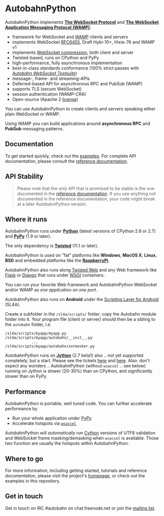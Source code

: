 AutobahnPython
==============

AutobahnPython implements **[The WebSocket Protocol](http://tools.ietf.org/html/rfc6455)** and **[The WebSocket Application Messaging Protocol (WAMP)](http://wamp.ws/)**:

* framework for WebSocket and [WAMP](http://wamp.ws/) clients and servers
* implements WebSocket [RFC6455](http://tools.ietf.org/html/rfc6455), Draft Hybi-10+, Hixie-76 and WAMP v1
* implements [WebSocket compression](http://tools.ietf.org/html/draft-ietf-hybi-permessage-compression), both client and server
* Twisted-based, runs on CPython and PyPy
* high-performance, fully asynchronous implementation
* best-in-class standards conformance (100% strict passes with *[Autobahn WebSocket Testsuite](http://autobahn.ws/testsuite)*)
* message-, frame- and streaming-APIs
* Deferred-based API for asynchronous RPC and PubSub (WAMP)
* supports TLS (secure WebSocket)
* session authentication (WAMP-CRA)
* Open-source (Apache 2 [license](https://github.com/tavendo/AutobahnPython/blob/master/LICENSE))

You can use AutobahnPython to create clients and servers speaking either plain WebSocket or WAMP.

Using WAMP you can build applications around **asynchronous RPC** and **PubSub** messaging patterns.

Documentation
-------------

To get started quickly, check out the [examples](https://github.com/tavendo/AutobahnPython/tree/master/examples).
 For complete API documentation, please consult the [reference documentation](http://autobahn.ws/python/reference).


API Stability
-------------

> Please note that the only API that is promised to be stable is the one documented in the [reference documentation](http://autobahn.ws/python/reference). If you use anything not documented in the reference documentation, your code might break at a later AutobahnPython version.
> 

Where it runs
-------------

AutobahnPython runs under **[Python](http://www.python.org/)** (latest versions of CPython 2.6 or 2.7) and **[PyPy](http://pypy.org/)** (1.9 or later).

The only dependency is **[Twisted](http://twistedmatrix.com)** (11.1 or later).

AutobahnPython is used on "fat" platforms like **Windows**, **MacOS X**, **Linux**, **BSD** and embedded platforms like the **[RaspberryPi](http://www.raspberrypi.org/)**.

AutobahnPython also runs along [Twisted Web](http://twistedmatrix.com/documents/current/web/howto/index.html) and *any* Web framework like [Flask](http://flask.pocoo.org/) or [Django](https://www.djangoproject.com/) that runs under [WSGI](http://en.wikipedia.org/wiki/Web_Server_Gateway_Interface) containers.

You can run your favorite Web framework and AutobahnPython WebSocket and/or WAMP as *one application on one port*.

AutobahnPython also runs on **Android** under the [Scripting Layer for Android](http://code.google.com/p/android-scripting/) (SL4A).

Create a subfolder in the `/sl4a/scripts/` folder, copy the Autobahn module folder into it. Your program file (client or server) should then be a sibling to the `autobahn` folder, i.e.

    /sl4a/scripts/myapp/myapp.py
    /sl4a/scripts/myapp/autobahn/__init__.py
                ...
    /sl4a/scripts/myapp/autobahn/xormasker.py
    
AutobahnPython runs on **[Jython](http://www.jython.org/)** (2.7 beta1) also .. not yet supported completely, but a start. Please see the tickets [here](http://twistedmatrix.com/trac/ticket/3413#comment:21) and [here](http://bugs.jython.org/issue1521). Also: don't expect any wonders .. AutobahnPython (without `wsaccel` .. see below) running on Jython is slower (20-30%) than on CPython, and significantly slower than on PyPy.


Performance
-----------

AutobahnPython is portable, well tuned code. You can further accelerate performance by

* Run your whole application under [PyPy](http://pypy.org/)
* Accelerate hotspots via [`wsaccel`](https://github.com/methane/wsaccel)

AutobahnPython will *automatically* run [Cython](http://cython.org/) versions of UTF8 validation and WebSocket frame masking/demasking when `wsaccel` is available. Those two function are usually the hotspots within AutobahnPython.


Where to go
-----------

For more information, including getting started, tutorials and reference documentation, please visit the project's [homepage](http://autobahn.ws/python), or check out the examples in this repository.


Get in touch
------------

Get in touch on IRC #autobahn on chat.freenode.net or join the [mailing list](http://groups.google.com/group/autobahnws).
